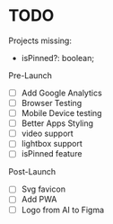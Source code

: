 # TODO

Projects missing:

- isPinned?: boolean;

Pre-Launch

- [ ] Add Google Analytics
- [ ] Browser Testing
- [ ] Mobile Device testing
- [ ] Better Apps Styling
- [ ] video support
- [ ] lightbox support
- [ ] isPinned feature

Post-Launch

- [ ] Svg favicon
- [ ] Add PWA
- [ ] Logo from AI to Figma

